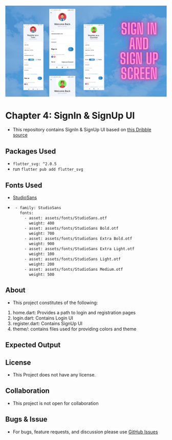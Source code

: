 ![](/assets/readme/readme.png)

# Chapter 4: SignIn & SignUp UI

- This repository contains SignIn & SignUp UI based on [this Dribble source](https://dribbble.com/shots/9237187-Signin-Signup-screen-for-Guardian-and-Tutors)

## Packages Used

- ```flutter_svg: ^2.0.5```
- run ```flutter pub add flutter_svg```

## Fonts Used

- [StudioSans](https://www.cufonfonts.com/font/studio-sans)
- ```
   - family: StudioSans
     fonts:
       - asset: assets/fonts/StudioSans.otf
         weight: 400
       - asset: assets/fonts/StudioSans Bold.otf
         weight: 700
       - asset: assets/fonts/StudioSans Extra Bold.otf
         weight: 900
       - asset: assets/fonts/StudioSans Extra Light.otf
         weight: 100
       - asset: assets/fonts/StudioSans Light.otf
         weight: 200
       - asset: assets/fonts/StudioSans Medium.otf
         weight: 500
  ```

## About

- This project constitutes of the following:

1. home.dart: Provides a path to login and registration pages
2. login.dart: Contains Login UI
3. register.dart: Contains SignUp UI
4. theme/: contains files used for providing colors and theme

## Expected Output

[](/assets/readme/home_screen.png) [](/assets/readme/bottom_sheet_login.png)
[](/assets/readme/UI_guardian_register.png) [](/assets/readme/UI_tutor_register.png)
[](/assets/readme/UI_guardian_login.png) [](/assets/readme/UI_tutor_login.png)

## License

- This Project does not have any license.

## Collaboration

- This project is not open for collaboration

## Bugs & Issue

- For bugs, feature requests, and discussion please use [GitHub Issues](https://github.com/udit-raj-simform/chapter_4/issues)


[](/assets/readme/readme.mp4)
